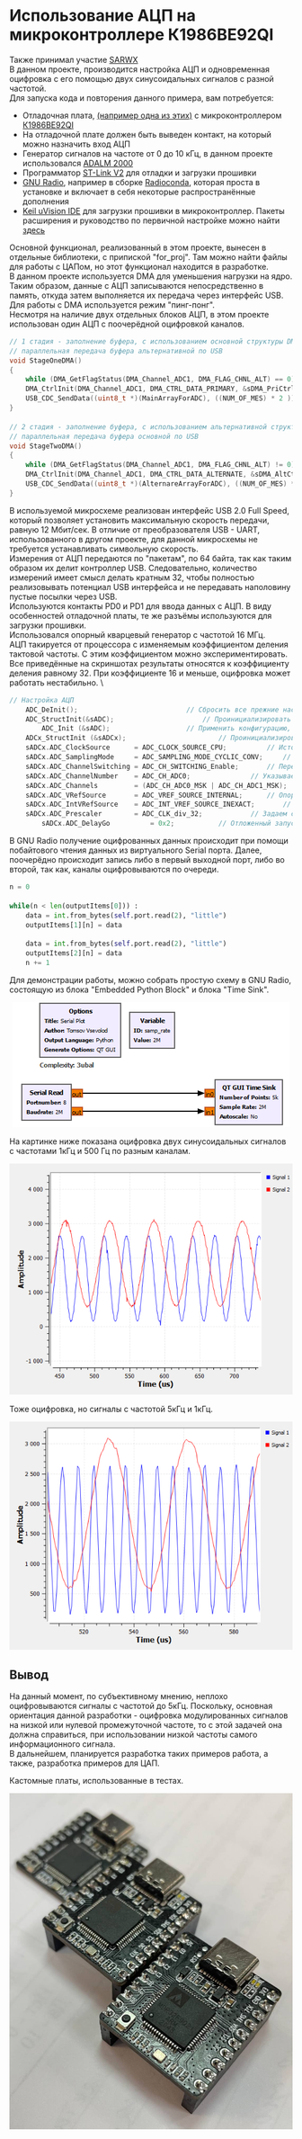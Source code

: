 # Использование АЦП на микроконтроллере К1986ВЕ92QI
Также принимал участие [SARWX](https://github.com/SARWX) \
В данном проекте, производится настройка АЦП и одновременная оцифровка с его помощью двух синусоидальных сигналов с разной частотой. \
Для запуска кода и повторения данного примера, вам потребуется:
- Отладочная плата, [(например одна из этих)](https://ldm-systems.ru/catalog/milandr?cat=k1986be92qi&scat=op) с микроконтроллером [К1986ВЕ92QI](https://ic.milandr.ru/products/mikrokontrollery_i_protsessory/32_razryadnye_mikrokontrollery/k1986ve92qi/?ysclid=lqmbaqu6ql771500733)
- На отладочной плате должен быть выведен контакт, на который можно назначить вход АЦП
- Генератор сигналов на частоте от 0 до 10 кГц, в данном проекте использовался [ADALM 2000](https://wiki.analog.com/university/tools/m2k)
- Программатор [ST-Link V2](https://www.st.com/en/development-tools/st-link-v2.html) для отладки и загрузки прошивки
- [GNU Radio](https://www.gnuradio.org/), например в сборке [Radioconda](https://github.com/ryanvolz/radioconda), которая проста в установке и включает в себя некоторые распространённые дополнения
- [Keil uVision IDE](https://www.keil.com/download/) для загрузки прошивки в микроконтроллер. Пакеты расширения и руководство по первичной настройке можно найти [здесь](https://support.milandr.ru/products/mikroskhemy_v_plastikovykh_korpusakh/k1986ve92qi/) 

Основной функционал, реализованный в этом проекте, вынесен в отдельные библиотеки, с припиской "for_proj". Там можно найти файлы для работы с ЦАПом, но этот функционал находится в разработке. \
В данном проекте используется DMA для уменьшения нагрузки на ядро. Таким образом, данные с АЦП записываются непосредственно в память, откуда затем выполняется их передача через интерфейс USB. \
Для работы с DMA используется режим "пинг-понг". \
Несмотря на наличие двух отдельных блоков АЦП, в этом проекте использован один АЦП с поочерёдной оцифровкой каналов. 
```C
// 1 стадия - заполнение буфера, с использованием основной структуры DMA, 
// параллельная передача буфера альтернативной по USB
void StageOneDMA()
{
    while (DMA_GetFlagStatus(DMA_Channel_ADC1, DMA_FLAG_CHNL_ALT) == 0);			// ждем, когда DMA перейдет на альтернативную структуру
    DMA_CtrlInit(DMA_Channel_ADC1, DMA_CTRL_DATA_PRIMARY, &sDMA_PriCtrlData_ADC1);		// реинициализируем основную структуру
    USB_CDC_SendData((uint8_t *)(MainArrayForADC), ((NUM_OF_MES) * 2 ));			// отправка буфера основной структуры DMA по USB
}

// 2 стадия - заполнение буфера, с использованием альтернативной структуры DMA,
// параллельная передача буфера основной по USB
void StageTwoDMA()
{
    while (DMA_GetFlagStatus(DMA_Channel_ADC1, DMA_FLAG_CHNL_ALT) != 0);			// ждем, когда DMA перейдет на основную структуру
    DMA_CtrlInit(DMA_Channel_ADC1, DMA_CTRL_DATA_ALTERNATE, &sDMA_AltCtrlData_ADC1);		// реинициализируем альтернативную структуру
    USB_CDC_SendData((uint8_t *)(AlternareArrayForADC), ((NUM_OF_MES) * 2));			// отправка буфера альтернативной структуры DMA по USB
}
```
В используемой микросхеме реализован интерфейс USB 2.0 Full Speed, который позволяет установить максимальную скорость передачи, равную 12 Мбит/сек. В отличие от преобразователя USB - UART, использованного в другом проекте, для данной микросхемы не требуется устанавливать символьную скорость. \
Измерения от АЦП передаются по "пакетам", по 64 байта, так как таким образом их делит контроллер USB. Следовательно, количество измерений имеет смысл делать кратным 32, чтобы полностью реализовывать потенциал USB интерфейса и не передавать наполовину пустые посылки через USB. \
Используются контакты PD0 и PD1 для ввода данных с АЦП. В виду особенностей отладочной платы, те же разъёмы используются для загрузки прошивки. \
Использовался опорный кварцевый генератор с частотой 16 МГц. \
АЦП такируется от процессора с изменяемым коэффициентом деления тактовой частоты. С этим коэффициентом можно экспериментировать. Все приведённые на скриншотах результаты относятся к коэффициенту деления равному 32. При коэффициенте 16 и меньше, оцифровка может работать нестабильно. \
```C
// Настройка АЦП
    ADC_DeInit();							// Сбросить все прежние настройки АЦП
    ADC_StructInit(&sADC);						// Проинициализировать структуру стандартными значениями
		ADC_Init (&sADC);					// Применить конфигурацию, занесенную в sADC
    ADCx_StructInit (&sADCx);						// Проинициализировать структуру для отдельного канала стандартными значениями
    sADCx.ADC_ClockSource      = ADC_CLOCK_SOURCE_CPU;			// Источник тактирования - ЦПУ (т.е. от HSE)
    sADCx.ADC_SamplingMode     = ADC_SAMPLING_MODE_CYCLIC_CONV;		// Режим работы (циклические преобразования, а не одиночное)
    sADCx.ADC_ChannelSwitching = ADC_CH_SWITCHING_Enable;		// Переключение каналов разрешено, АЦП 1 будет вссегда работать на PD0,// PD1
    sADCx.ADC_ChannelNumber    = ADC_CH_ADC0;				// Указываем канал АЦП 1 (ADC0 = АЦП 1, т.к. у Миландр он то первый, то нулевой)
    sADCx.ADC_Channels         = (ADC_CH_ADC0_MSK | ADC_CH_ADC1_MSK);	// Маска для каналов 0 и 1 (АЦП 1 будет оцифровывать их поочередно)
    sADCx.ADC_VRefSource       = ADC_VREF_SOURCE_INTERNAL;		// Опорное напряжение от внутреннего источника
    sADCx.ADC_IntVRefSource    = ADC_INT_VREF_SOURCE_INEXACT;		// Выбираем неточный источник опорного напряжения
    sADCx.ADC_Prescaler        = ADC_CLK_div_32;			// Задаем скорость работы АЦП, ИМЕННО ЭТОЙ НАСТРОЙКОЙ ЗАДАЕТСЯ СКОРОСТЬ РАБОТЫ УСТРОЙСТВА
		sADCx.ADC_DelayGo          = 0x2;			// Отложенный запуск, необходиим для нормальной работы
```

В GNU Radio получение оцифрованных данных происходит при помощи побайтового чтения данных из виртуального Serial порта. Далее, поочерёдно происходит запись либо в первый выходной порт, либо во второй, так как, каналы оцифровываются по очереди. 

``` python
n = 0
            
while(n < len(outputItems[0])) :
    data = int.from_bytes(self.port.read(2), "little")
    outputItems[1][n] = data
    
    data = int.from_bytes(self.port.read(2), "little")
    outputItems[2][n] = data
    n += 1
```

Для демонстрации работы, можно собрать простую схему в GNU Radio, состоящую из блока "Embedded Python Block" и блока "Time Sink". 

<p align="center">
  <img width="" height="" src="/Imgs/simpleGraph.png">
</p>

На картинке ниже показана оцифровка двух синусоидальных сигналов с частотами 1кГц и 500 Гц по разным каналам.

<p align="center">
  <img width="" height="" src="/Imgs/1k+500HzRead.png">
</p>

Тоже оцифровка, но сигналы с частотой 5кГц и 1кГц.

<p align="center">
  <img width="" height="" src="/Imgs/5k+1kHzRead.png">
</p>

## Вывод
На данный момент, по субъективному мнению, неплохо оцифровываются сигналы с частотой до 5кГц. Поскольку, основная ориентация данной разработки - оцифровка модулированных сигналов на низкой или нулевой промежуточной частоте, то с этой задачей она должна справиться, при использовании низкой частоты самого информационного сигнала. \
В дальнейшем, планируется разработка таких примеров работа, а также, разработка примеров для ЦАП.

Кастомные платы, использованные в тестах. 
<p align="center">
  <img width="" height="" src="/Imgs/miniboards.jpg">
</p>

